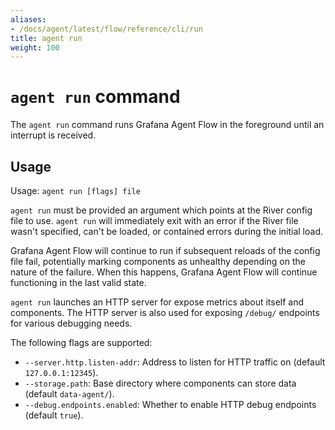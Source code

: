 ```yaml
---
aliases:
- /docs/agent/latest/flow/reference/cli/run
title: agent run
weight: 100
---
```


# `agent run` command

The `agent run` command runs Grafana Agent Flow in the foreground until an
interrupt is received.

## Usage

Usage: `agent run [flags] file`

`agent run` must be provided an argument which points at the River config file
to use. `agent run` will immediately exit with an error if the River file
wasn't specified, can't be loaded, or contained errors during the initial load.

Grafana Agent Flow will continue to run if subsequent reloads of the config
file fail, potentially marking components as unhealthy depending on the nature
of the failure. When this happens, Grafana Agent Flow will continue functioning
in the last valid state.

`agent run` launches an HTTP server for expose metrics about itself and
components. The HTTP server is also used for exposing `/debug/` endpoints for
various debugging needs.

The following flags are supported:

* `--server.http.listen-addr`: Address to listen for HTTP traffic on (default `127.0.0.1:12345`).
* `--storage.path`: Base directory where components can store data (default `data-agent/`).
* `--debug.endpoints.enabled`: Whether to enable HTTP debug endpoints (default `true`).
